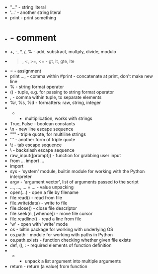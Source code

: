 * "..." - string literal
* '...' - another string literal
* print - print something
* # - comment
* +, -, *, /, % - add, substract, multply, divide, modulo
* >, <, >=, <= - gt, lt, gte, lte
* = - assignment
* print ..., - comma within #print - concatenate at print, don't make new line
* % - string format operator
* () - tuple, e.g. for passing to string format operator
* , - comma within tuple, to separate elements
* %r, %s, %d - formatters: raw, string, integer
* * - multiplication, works with strings
* True, False - boolean constants
* \n - new line escape sequence
* """ - triple quote, for multiline strings
* ''' - another form of triple quote
* \t - tab escape sequence
* \\ - backslash escape sequence
* raw_input([prompt]) - function for grabbing user input
* from ... import ...
* import
* sys - 'system' module, builtin module for working with the Python interpreter
* argv - 'argument vector', list of arguments passed to the script
* ..., ..., ... = ... - value unpacking
* open(...) - open a file by filename
* file.read() - read from file
* file.write(data) - write to file
* file.close() - close file descriptor
* file.seek(n, [whence]) - move file cursor 
* file.readline() - read a line from file 
* 'w' - open with 'write' mode
* os - biltin package for working with underlying OS
* os.path - module for working with paths in Python
* os.path.exists - function checking whether given file exists
* def, (), : - required elements of function definition
*  * - unpack a list argument into multiple arguments
*  return - return (a value) from function